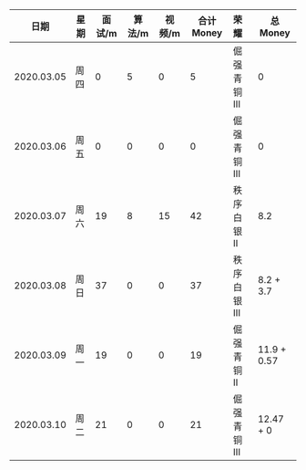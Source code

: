 | 日期       | 星期 | 面试/m | 算法/m | 视频/m | 合计 Money | 荣耀       | 总 Money    |
| ---------- | ---- | ------ | ------ | ------ | ---------- | :--------- | ----------- |
| 2020.03.05 | 周四 | 0      | 5      | 0      | 5          | 倔强青铜 Ⅲ | 0           |
| 2020.03.06 | 周五 | 0      | 0      | 0      | 0          | 倔强青铜 Ⅲ | 0           |
| 2020.03.07 | 周六 | 19     | 8      | 15     | 42         | 秩序白银 Ⅱ | 8.2         |
| 2020.03.08 | 周日 | 37     | 0      | 0      | 37         | 秩序白银 Ⅲ | 8.2 + 3.7   |
| 2020.03.09 | 周一 | 19     | 0      | 0      | 19         | 倔强青铜 Ⅱ | 11.9 + 0.57 |
| 2020.03.10 | 周二 | 21     | 0      | 0      | 21         | 倔强青铜 Ⅲ | 12.47 + 0   |







